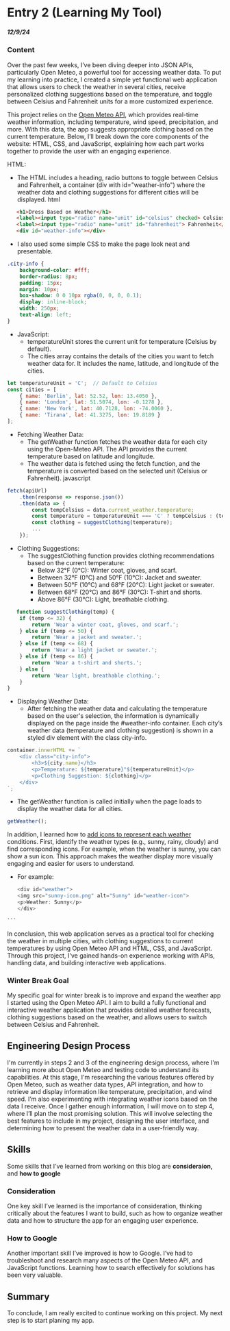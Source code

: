 # Entry 2 (Learning My Tool)
##### 12/9/24

### Content
Over the past few weeks, I’ve been diving deeper into JSON APIs, particularly Open Meteo, a powerful tool for accessing weather data. To put my learning into practice, I created a simple yet functional web application that allows users to check the weather in several cities, receive personalized clothing suggestions based on the temperature, and toggle between Celsius and Fahrenheit units for a more customized experience.

This project relies on the [Open Meteo API](https://open-meteo.com/), which provides real-time weather information, including temperature, wind speed, precipitation, and more. With this data, the app suggests appropriate clothing based on the current temperature. Below, I’ll break down the core components of the website: HTML, CSS, and JavaScript, explaining how each part works together to provide the user with an engaging experience.


HTML:
 * The HTML includes a heading, radio buttons to toggle between Celsius and Fahrenheit, a container (div with id="weather-info") where the weather data and clothing suggestions for different cities will be displayed.
html
  ```html
     <h1>Dress Based on Weather</h1>
     <label><input type="radio" name="unit" id="celsius" checked> Celsius</label>
     <label><input type="radio" name="unit" id="fahrenheit"> Fahrenheit</label>
     <div id="weather-info"></div>
  ```
* I also used some simple CSS  to make the page look neat and presentable. 

```css
.city-info {
    background-color: #fff;
    border-radius: 8px;
    padding: 15px;
    margin: 10px;
    box-shadow: 0 0 10px rgba(0, 0, 0, 0.1);
    display: inline-block;
    width: 250px;
    text-align: left;
}
```
* JavaScript:
   * temperatureUnit stores the current unit for temperature (Celsius by default).
   * The cities array contains the details of the cities you want to fetch weather data for. It includes the name, latitude, and longitude of the cities.
```js
let temperatureUnit = 'C';  // Default to Celsius
const cities = [
    { name: 'Berlin', lat: 52.52, lon: 13.4050 },
    { name: 'London', lat: 51.5074, lon: -0.1278 },
    { name: 'New York', lat: 40.7128, lon: -74.0060 },
    { name: 'Tirana', lat: 41.3275, lon: 19.8189 }
];
```
* Fetching Weather Data:
    * The getWeather function fetches the weather data for each city using the Open-Meteo API. The API provides the current temperature based on latitude and longitude.
    * The weather data is fetched using the fetch function, and the temperature is converted based on the selected unit (Celsius or Fahrenheit).
javascript
```js
fetch(apiUrl)
    .then(response => response.json())
    .then(data => {
        const tempCelsius = data.current_weather.temperature;
        const temperature = temperatureUnit === 'C' ? tempCelsius : (tempCelsius * 9/5) + 32;
        const clothing = suggestClothing(temperature);
        ...
    });
```
* Clothing Suggestions:
  * The suggestClothing function provides clothing recommendations based on the current temperature:
      * Below 32°F (0°C): Winter coat, gloves, and scarf.
       * Between 32°F (0°C) and 50°F (10°C): Jacket and sweater.
      * Between 50°F (10°C) and 68°F (20°C): Light jacket or sweater.
      * Between 68°F (20°C) and 86°F (30°C): T-shirt and shorts.
      * Above 86°F (30°C): Light, breathable clothing.
```js
   function suggestClothing(temp) {
    if (temp <= 32) {
        return 'Wear a winter coat, gloves, and scarf.';
    } else if (temp <= 50) {
        return 'Wear a jacket and sweater.';
    } else if (temp <= 68) {
        return 'Wear a light jacket or sweater.';
    } else if (temp <= 86) {
        return 'Wear a t-shirt and shorts.';
    } else {
        return 'Wear light, breathable clothing.';
    }
}
```
* Displaying Weather Data:
    * After fetching the weather data and calculating the temperature based on the user's selection, the information is dynamically displayed on the page inside the #weather-info container. Each city’s weather data (temperature and clothing suggestion) is shown in a styled div element with the class city-info.

```js
container.innerHTML += `
    <div class="city-info">
        <h3>${city.name}</h3>
        <p>Temperature: ${temperature}°${temperatureUnit}</p>
        <p>Clothing Suggestion: ${clothing}</p>
    </div>
`;
```
* The getWeather function is called initially when the page loads to display the weather data for all cities.
```js
getWeather();
```
In addition, I learned how to [add icons to represent each weather](https://github.com/open-meteo/open-meteo/issues/789) conditions. First, identify the weather types (e.g., sunny, rainy, cloudy) and find corresponding icons. For example, when the weather is sunny, you can show a sun icon. This approach makes the weather display more visually engaging and easier for users to understand. 
   * For example:
     ```js
     <div id="weather">
     <img src="sunny-icon.png" alt="Sunny" id="weather-icon">
     <p>Weather: Sunny</p>
     </div>
    ```

In conclusion, this web application serves as a practical tool for checking the weather in multiple cities, with clothing suggestions to current temperatures by using Open Meteo API and HTML, CSS, and JavaScript. Through this project, I've gained hands-on experience working with APIs, handling data, and building interactive web applications.

### Winter Break Goal
My specific goal for winter break is to improve and expand the weather app I started using the Open Meteo API. I aim to build a fully functional and interactive weather application that provides detailed weather forecasts, clothing suggestions based on the weather, and allows users to switch between Celsius and Fahrenheit.

## Engineering Design Process 
I'm currently in steps 2 and 3 of the engineering design process, where I'm learning more about Open Meteo and testing code to understand its capabilities. At this stage, I'm researching the various features offered by Open Meteo, such as weather data types, API integration, and how to retrieve and display information like temperature, precipitation, and wind speed. I’m also experimenting with integrating weather icons based on the data I receive. Once I gather enough information, I will move on to step 4, where I’ll plan the most promising solution. This will involve selecting the best features to include in my project, designing the user interface, and determining how to present the weather data in a user-friendly way.

## Skills 
Some skills that I’ve learned from working on this blog are **consideraion,** and **how to google**
### Consideration
One key skill I’ve learned is the importance of consideration, thinking critically about the features I want to build, such as how to organize weather data and how to structure the app for an engaging user experience.

### How to Google 
Another important skill I’ve improved is how to Google. I’ve had to troubleshoot and research many aspects of the Open Meteo API, and JavaScript functions. Learning how to search effectively for solutions has been very valuable.

## Summary
To conclude, I am really excited to continue working on this project. My next step is to start planing my app. 

